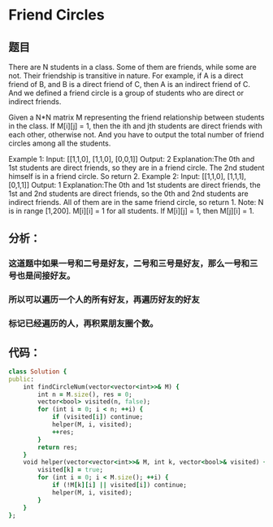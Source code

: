 # Friend Circles
## 题目
There are N students in a class. Some of them are friends, while some are not. Their friendship is transitive in nature. For example, if A is a direct friend of B, and B is a direct friend of C, then A is an indirect friend of C. And we defined a friend circle is a group of students who are direct or indirect friends.

Given a N*N matrix M representing the friend relationship between students in the class. If M[i][j] = 1, then the ith and jth students are direct friends with each other, otherwise not. And you have to output the total number of friend circles among all the students.

Example 1:
Input: 
[[1,1,0],
 [1,1,0],
 [0,0,1]]
Output: 2
Explanation:The 0th and 1st students are direct friends, so they are in a friend circle. 
The 2nd student himself is in a friend circle. So return 2.
Example 2:
Input: 
[[1,1,0],
 [1,1,1],
 [0,1,1]]
Output: 1
Explanation:The 0th and 1st students are direct friends, the 1st and 2nd students are direct friends, 
so the 0th and 2nd students are indirect friends. All of them are in the same friend circle, so return 1.
Note:
N is in range [1,200].
M[i][i] = 1 for all students.
If M[i][j] = 1, then M[j][i] = 1.

## 分析：
### 这道题中如果一号和二号是好友，二号和三号是好友，那么一号和三号也是间接好友。<br>
### 所以可以遍历一个人的所有好友，再遍历好友的好友<br>
### 标记已经遍历的人，再积累朋友圈个数。<br>

## 代码：
```ruby
class Solution {
public:
    int findCircleNum(vector<vector<int>>& M) {
        int n = M.size(), res = 0;
        vector<bool> visited(n, false);
        for (int i = 0; i < n; ++i) {
            if (visited[i]) continue;
            helper(M, i, visited);
            ++res;
        }
        return res;
    }
    void helper(vector<vector<int>>& M, int k, vector<bool>& visited) {
        visited[k] = true;
        for (int i = 0; i < M.size(); ++i) {
            if (!M[k][i] || visited[i]) continue;
            helper(M, i, visited);
        }
    }
};
